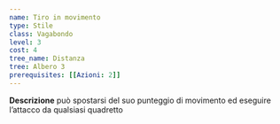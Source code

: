 ```yaml
---
name: Tiro in movimento
type: Stile
class: Vagabondo
level: 3
cost: 4
tree_name: Distanza
tree: Albero 3
prerequisites: [[Azioni: 2]]
---
```


**Descrizione**
può spostarsi del suo punteggio di movimento ed eseguire l’attacco da
qualsiasi quadretto
